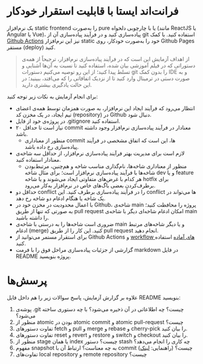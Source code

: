 # فرانت‌اند ایستا با قابلیت استقرار خودکار

یک نرم‌افزار static frontend را به‌صورت pure یا با چارچوبی دلخواه (مانند ReactJS یا Angular یا Vue)، پیاده‌سازی کنید و در فرآیند پیاده‌سازی آن از git استفاده کنید. با کمک [Github Actions](https://github.com/features/actions) نیز این نرم‌افزار static خود را به‌صورت خودکار، روی Github Pages مستقر (deploy) کنید.

> از اهداف آزمایش این است که در فرآیند پیاده‌سازی نرم‌افزار، ترجیحاً از همه‌ی دستوراتی که در فیلم آموزشی بیان شده، استفاده کنید تا نسبت به آن‌ها آشنایی و تسلط پیدا کنید؛ از این رو توصیه می‌کنیم دستورات git را بدون کمک IDE و به صورت دستی در ترمینال وارد کنید تا از نزدیک اتفاقاتی را که می‌افتد، ببینید؛ در این حالت یادگیری بیشتری دارید.

برای انجام آزمایش به نکات زیر توجه کنید:

- انتظار می‌رود که فرآیند ایجاد این نرم‌افزار، به صورت همزمان توسط همه‌ی اعضای تیم ایجاد، در یک مخزن کد (repository) در Github دنبال شود.
- در پروژه‌ی خود از فایل .gitignore استفاده کنید.
- نیاز است تا حداقل ۲۰ commit معنا‌دار در فرآیند پیاده‌سازی نرم‌افزار وجود داشته باشد.
  - منظور از معناداری commit ها، این است که اتفاق مشخصی در فرآیند پیاده‌سازی رخ داده باشد.
- لازم است برای مدیریت بهتر فرآیند پیاده‌سازی نرم‌افزار، از حداقل سه شاخه‌ی معنا‌دار استفاده کنید.
  - منظور از معناداری شاخه‌ها، نام‌گذاری مناسب شاخه و هم‌چنین، مرتبط‌بودن شاخه‌ها با فرآیند پیاده‌سازی نرم‌افزار است؛ برای مثال شاخه dev و یا feature هر کدام با غرض‌های متفاوتی ایجاد می‌شوند و یا شاخه hotfix برای برطرف‌کردن بعضی باگ‌های خاص در نرم‌افزار به‌کار می‌رود.
- حداقل دو conflict را در فرآیند پیاده‌سازی برطرف کنید. این conflict ها می‌تواند در یک شاخه یا هنگام ادغام دو شاخه رخ دهد.
- با اعمال محدودیت در مخزن خود در Github، شاخه‌ی main پروژه را محافظت کنید؛ به صورتی که تنها از طریق pull request امکان ادغام شاخه‌ای دیگر با شاخه‌ی main را داشته باشید.
- ‌ضروری است شاخه‌ها را به درستی با شاخه‌ی main و یا دیگر شاخه‌های مرتبط ادغام (merge) کنید. این کار را از طریق pull request انجام دهید.
- برای استقرار مستمر می‌توانید از Github Actions و [workflow های آماده](https://github.com/ssc-public/Software-Engineering-Lab/actions/new) استفاده کنید.
- گزارشی از جزئیات پیاده‌سازی مراحل فوق را با فرمت markdown در فایل README پروژه بنویسید.

# پرسش‌ها
علاوه بر گزارش آزمایش، پاسخ سوالات زیر را هم داخل فایل README بنویسید:
1. پوشه‌ی .git چیست؟ چه اطلاعاتی در آن ذخیره می‌شود؟ با چه دستوری ساخته می‌شود؟
2. منظور از atomic بودن در atomic commit و atomic pull-request چیست؟
3. تفاوت دستورهای fetch و pull و merge و rebase و cherry-pick را بیان کنید.
4. تفاوت دستورهای reset و revert و restore و switch و checkout را بیان کنید.
5. منظور از stage یا همان index چیست؟ دستور stash چه کاری را انجام می‌دهد؟
6. مفهوم snapshot به چه معناست؟ ارتباط آن با commit چیست؟ (راهنمایی: [لینک](https://github.blog/2020-12-17-commits-are-snapshots-not-diffs/))
7. تفاوت‌های local repository و remote repository چیست؟
